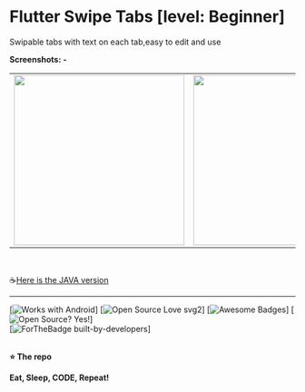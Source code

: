 # Flutter Swipe Tabs [level: Beginner]


Swipable tabs with text on each tab,easy to edit and use





**Screenshots: -** <br>




<table>
  <tr>

<td><img src="https://i.ibb.co/2sVZSGZ/Screenshot-20200810-001218.png" width="300"></td>
<td><img src="https://i.ibb.co/GWrLktS/Screenshot-20200810-001210.png.png" width="300"></td>
<td><img src="https://i.ibb.co/VCdky6X/Screenshot-20200810-001242.png" width="300"></td>
<td><img src="https://i.ibb.co/XkFFTFC/Screenshot-20200810-001247.png" width="300"></td>
</tr>
</table>
<br>

 ☕[Here is the JAVA version](https://github.com/sahq-azhar/Android-Sliding_Tabs_with_NavigationDrawer)
 <br>
 
-----------------------------------------------------------------

[![Works with Android](https://img.shields.io/badge/Works_with-Android-green?style=flat-square)]
[![Open Source Love svg2](https://badges.frapsoft.com/os/v2/open-source.svg?v=103)]
[![Awesome Badges](https://img.shields.io/badge/badges-awesome-green.svg)]
[![Open Source? Yes!](https://badgen.net/badge/Open%20Source%20%3F/Yes%21/blue?icon=github)] <br>
[![ForTheBadge built-by-developers](http://ForTheBadge.com/images/badges/built-by-developers.svg)]
<br>
<br>

**⭐ The repo**



**Eat, Sleep, CODE, Repeat!**
